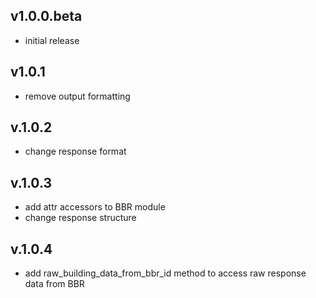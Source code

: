 ## v1.0.0.beta

* initial release

## v1.0.1

* remove output formatting

## v.1.0.2

* change response format

## v.1.0.3

* add attr accessors to BBR module
* change response structure

## v.1.0.4

* add raw_building_data_from_bbr_id method to access raw response data from BBR
